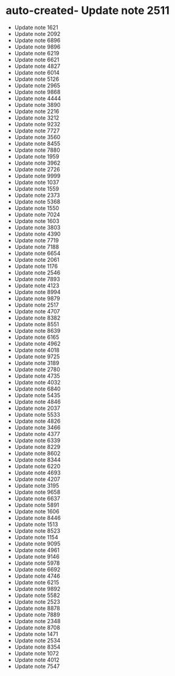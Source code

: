 # auto-created- Update note 2511
- Update note 1621
- Update note 2092
- Update note 6896
- Update note 9896
- Update note 6219
- Update note 6621
- Update note 4827
- Update note 6014
- Update note 5126
- Update note 2965
- Update note 9868
- Update note 4444
- Update note 3890
- Update note 2216
- Update note 3212
- Update note 9232
- Update note 7727
- Update note 3560
- Update note 8455
- Update note 7880
- Update note 1959
- Update note 3962
- Update note 2726
- Update note 9999
- Update note 1037
- Update note 1559
- Update note 2373
- Update note 5368
- Update note 1550
- Update note 7024
- Update note 1603
- Update note 3803
- Update note 4390
- Update note 7719
- Update note 7188
- Update note 6654
- Update note 2061
- Update note 1176
- Update note 2546
- Update note 7893
- Update note 4123
- Update note 8994
- Update note 9879
- Update note 2517
- Update note 4707
- Update note 8382
- Update note 8551
- Update note 8639
- Update note 6165
- Update note 4962
- Update note 4018
- Update note 9725
- Update note 3189
- Update note 2780
- Update note 4735
- Update note 4032
- Update note 6840
- Update note 5435
- Update note 4846
- Update note 2037
- Update note 5533
- Update note 4826
- Update note 3466
- Update note 4377
- Update note 6339
- Update note 8229
- Update note 8602
- Update note 8344
- Update note 6220
- Update note 4693
- Update note 4207
- Update note 3195
- Update note 9658
- Update note 6637
- Update note 5891
- Update note 1606
- Update note 8446
- Update note 1513
- Update note 8523
- Update note 1154
- Update note 9095
- Update note 4961
- Update note 9146
- Update note 5978
- Update note 6692
- Update note 4746
- Update note 6215
- Update note 9892
- Update note 5582
- Update note 2523
- Update note 8878
- Update note 7889
- Update note 2348
- Update note 8708
- Update note 1471
- Update note 2534
- Update note 8354
- Update note 1072
- Update note 4012
- Update note 7547
